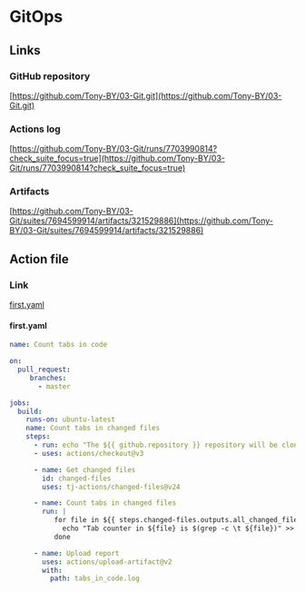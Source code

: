 # GitOps
## Links
### GitHub repository
[https://github.com/Tony-BY/03-Git.git](https://github.com/Tony-BY/03-Git.git)
### Actions log
[https://github.com/Tony-BY/03-Git/runs/7703990814?check_suite_focus=true](https://github.com/Tony-BY/03-Git/runs/7703990814?check_suite_focus=true)
### Artifacts
[https://github.com/Tony-BY/03-Git/suites/7694599914/artifacts/321529886](https://github.com/Tony-BY/03-Git/suites/7694599914/artifacts/321529886)
## Action file
### Link
[first.yaml](first.yaml)

#### first.yaml
```yaml
name: Count tabs in code

on:
  pull_request:
     branches:
       - master

jobs:
  build:
    runs-on: ubuntu-latest
    name: Count tabs in changed files
    steps:
      - run: echo "The ${{ github.repository }} repository will be cloned to the runner"
      - uses: actions/checkout@v3

      - name: Get changed files
        id: changed-files
        uses: tj-actions/changed-files@v24

      - name: Count tabs in changed files
        run: |
           for file in ${{ steps.changed-files.outputs.all_changed_files }}; do
             echo "Tab counter in ${file} is $(grep -c \t ${file})" >> tabs_in_code.log
           done

      - name: Upload report
        uses: actions/upload-artifact@v2     
        with:
          path: tabs_in_code.log    
```